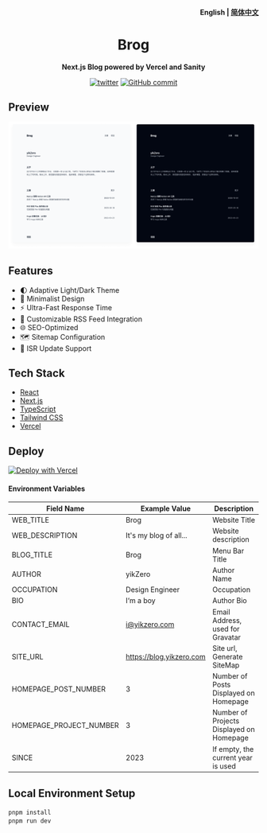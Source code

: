 <h4 align="right"><strong>English</strong> | <a href="https://github.com/yikZero/Brog-Sanity/blob/main/README_CN.md">简体中文</a></h4>
<h1 align="center">Brog</h1>

<p align="center"><strong>Next.js Blog powered by Vercel and Sanity</strong></p>

<div align="center">
    <a href="https://twitter.com/yikZero" target="_blank">
    <img alt="twitter" src="https://img.shields.io/badge/follow-yikZero-blue?logo=Twitter"></a>
    <a href="https://github.com/yikZero/Brog-Sanity/blob/main/LICENSE" target="_blank">
    <img alt="GitHub commit" src="https://img.shields.io/github/license/yikZero/Brog-Sanity"></a>
</div>

## Preview

<img alt="Brog" src="Brog.png">

## Features

- 🌓 Adaptive Light/Dark Theme
- 📏 Minimalist Design
- ⚡ Ultra-Fast Response Time
- 📡 Customizable RSS Feed Integration
- 🌐 SEO-Optimized
- 🗺️ Sitemap Configuration
- 🔄 ISR Update Support

## Tech Stack

- [React](https://react.dev/)
- [Next.js](https://nextjs.org/)
- [TypeScript](https://www.typescriptlang.org/)
- [Tailwind CSS](https://tailwindcss.com/)
- [Vercel](https://vercel.com/)

## Deploy


[![Deploy with Vercel](https://vercel.com/button)](https://vercel.com/new/clone?repository-url=https%3A%2F%2Fgithub.com%2FyikZero%2FBrog-Sanity&env=NEXT_PUBLIC_SANITY_PROJECT_ID,NEXT_PUBLIC_SANITY_DATASET&envDescription=%E8%BF%9E%E6%8E%A5%20Sanity%20%E6%95%B0%E6%8D%AE%E5%BA%93%E6%89%80%E9%9C%80%E5%86%85%E5%AE%B9&envLink=https%3A%2F%2Fwww.sanity.io%2Fguides%2Fnextjs-app-router-live-preview&project-name=brog-sanity&repository-name=Brog-Sanity&demo-title=Brog%20Demo&demo-description=A%20ISR%20Blog%20using%20Next.js%20and%20Sanity&demo-url=https%3A%2F%2Fblog.yikzero.com%2F)

#### Environment Variables

| Field Name               | Example Value                                      | Description                            |
|--------------------------|-----------------------------------------------------|----------------------------------------|
| WEB_TITLE                | Brog                                              | Website Title                          |
| WEB_DESCRIPTION          | It's my blog of all...                            | Website description                      |
| BLOG_TITLE               | Brog                                              | Menu Bar Title                         |
| AUTHOR                   | yikZero                                           | Author Name                            |
| OCCUPATION               | Design Engineer                                   | Occupation                             |
| BIO                      | I‘m a boy                                         | Author Bio                             |
| CONTACT_EMAIL            | i@yikzero.com                                     | Email Address, used for Gravatar       |
| SITE_URL                 | https://blog.yikzero.com                           | Site url, Generate SiteMap             |
| HOMEPAGE_POST_NUMBER     | 3                                                   | Number of Posts Displayed on Homepage  |
| HOMEPAGE_PROJECT_NUMBER  | 3                                                   | Number of Projects Displayed on Homepage |
| SINCE                    | 2023                                                | If empty, the current year is used     |

## Local Environment Setup

```bash
pnpm install
pnpm run dev
```